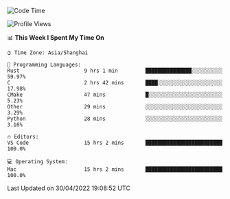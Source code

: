 <!--START_SECTION:waka-->
![Code Time](http://img.shields.io/badge/Code%20Time-1%2C281%20hrs%2019%20mins-blue)

![Profile Views](http://img.shields.io/badge/Profile%20Views-9-blue)

📊 **This Week I Spent My Time On** 

```text
⌚︎ Time Zone: Asia/Shanghai

💬 Programming Languages: 
Rust                     9 hrs 1 min         ███████████████░░░░░░░░░░   59.97% 
C                        2 hrs 42 mins       ████░░░░░░░░░░░░░░░░░░░░░   17.98% 
CMake                    47 mins             █░░░░░░░░░░░░░░░░░░░░░░░░   5.23% 
Other                    29 mins             ░░░░░░░░░░░░░░░░░░░░░░░░░   3.29% 
Python                   28 mins             ░░░░░░░░░░░░░░░░░░░░░░░░░   3.16%

🔥 Editors: 
VS Code                  15 hrs 2 mins       █████████████████████████   100.0%

💻 Operating System: 
Mac                      15 hrs 2 mins       █████████████████████████   100.0%

```


 Last Updated on 30/04/2022 19:08:52 UTC
<!--END_SECTION:waka-->
